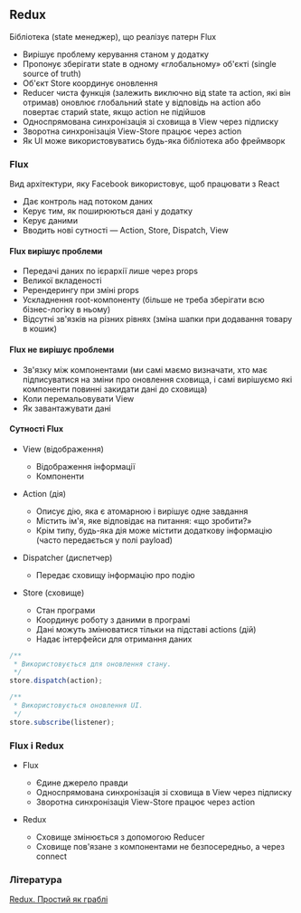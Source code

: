 ## Redux

Бібліотека (state менеджер), що реалізує патерн Flux

-   Вирішує проблему керування станом у додатку
-   Пропонує зберігати state в одному «глобальному» об'єкті (single source of truth)
-   Об'єкт Store координує оновлення
-   Reducer чиста функція (залежить виключно від state та action, які він отримав) оновлює глобальний state у відповідь на action або повертає старий state, якщо action не підійшов
-   Односпрямована синхронізація зі сховища в View через підписку
-   Зворотна синхронізація View-Store працює через action
-   Як UI може використовуватись будь-яка бібліотека або фреймворк

### Flux

Вид архітектури, яку Facebook використовує, щоб працювати з React

-   Дає контроль над потоком даних
-   Керує тим, як поширюються дані у додатку
-   Керує даними
-   Вводить нові сутності — Action, Store, Dispatch, View

#### Flux вирішує проблеми

-   Передачі даних по ієрархії лише через props
-   Великої вкладеності
-   Ререндерингу при зміні props
-   Ускладнення root-компоненту (більше не треба зберігати всю бізнес-логіку в ньому)
-   Відсутні зв'язків на різних рівнях (зміна шапки при додавання товару в кошик)

#### Flux не вирішує проблеми

-   Зв'язку між компонентами (ми самі маємо визначати, хто має підписуватися на зміни про оновлення сховища, і самі вирішуємо які компоненти повинні закидати дані до сховища)
-   Коли перемальовувати View
-   Як завантажувати дані

#### Сутності Flux

-   View (відображення)

    -   Відображення інформації
    -   Компоненти

-   Action (дія)

    -   Описує дію, яка є атомарною і вирішує одне завдання
    -   Містить ім'я, яке відповідає на питання: «що зробити?»
    -   Крім типу, будь-яка дія може містити додаткову інформацію (часто передається у полі payload)

-   Dispatcher (диспетчер)

    -   Передає сховищу інформацію про подію

-   Store (сховище)
    -   Стан програми
    -   Координує роботу з даними в програмі
    -   Дані можуть змінюватися тільки на підставі actions (дій)
    -   Надає інтерфейси для отримання даних

```js
/**
 * Використовується для оновлення стану.
 */
store.dispatch(action);

/**
 * Використовується оновлення UI.
 */
store.subscribe(listener);
```

### Flux і Redux

-   Flux

    -   Єдине джерело правди
    -   Односпрямована синхронізація зі сховища в View через підписку
    -   Зворотна синхронізація View-Store працює через action

-   Redux

    -   Сховище змінюється з допомогою Reducer
    -   Сховище пов'язане з компонентами не безпосередньо, а через connect

### Література

<a href="https://habr.com/ru/post/439104/">Redux. Простий як граблі</a>
